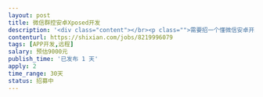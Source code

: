 ```yaml
---                
layout: post       
title: 微信群控安卓Xposed开发           
description: '<div class="content"></br><p class="">需要招一个懂微信安卓开发，技术实例相对比较厉害的开发人员，</br><br/>做的产品主要是，群控系统，本身公司有自己的平台，由于需要电脑控制手机，所以招一个安卓开发人员</br><br/>人才要求：懂安卓java开发，主要用Xposed框架</br><br/>工作态度负责，能力不错</p></br></div>'     
contenturl: https://shixian.com/jobs/8219996079      
tags: [APP开发,远程]            
salary: 预估9000元          
publish_time: '已发布 1 天'         
apply: 2                   
time_range: 30天              
status: 招募中                  
---                 
```

